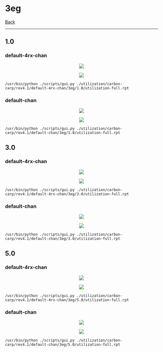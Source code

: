 # 3eg

[Back](<../rev4.1.md>)

---

## 1.0
### default-4rx-chan

<p align="center">
	<img src="../../../../images/carbon-carp/rev4.1/default-4rx-chan/3eg/1.0/table.jpg" />
</p>

<p align="center">
	<img src="../../../../images/carbon-carp/rev4.1/default-4rx-chan/3eg/1.0/graph.png" />
</p>

`/usr/bin/python ./scripts/gui.py ./utilization/carbon-carp/rev4.1/default-4rx-chan/3eg/1.0/utilization-full.rpt`

### default-chan

<p align="center">
	<img src="../../../../images/carbon-carp/rev4.1/default-chan/3eg/1.0/table.jpg" />
</p>

<p align="center">
	<img src="../../../../images/carbon-carp/rev4.1/default-chan/3eg/1.0/graph.png" />
</p>

`/usr/bin/python ./scripts/gui.py ./utilization/carbon-carp/rev4.1/default-chan/3eg/1.0/utilization-full.rpt`

## 3.0
### default-4rx-chan

<p align="center">
	<img src="../../../../images/carbon-carp/rev4.1/default-4rx-chan/3eg/3.0/table.jpg" />
</p>

<p align="center">
	<img src="../../../../images/carbon-carp/rev4.1/default-4rx-chan/3eg/3.0/graph.png" />
</p>

`/usr/bin/python ./scripts/gui.py ./utilization/carbon-carp/rev4.1/default-4rx-chan/3eg/3.0/utilization-full.rpt`

### default-chan

<p align="center">
	<img src="../../../../images/carbon-carp/rev4.1/default-chan/3eg/3.0/table.jpg" />
</p>

<p align="center">
	<img src="../../../../images/carbon-carp/rev4.1/default-chan/3eg/3.0/graph.png" />
</p>

`/usr/bin/python ./scripts/gui.py ./utilization/carbon-carp/rev4.1/default-chan/3eg/3.0/utilization-full.rpt`

## 5.0
### default-4rx-chan

<p align="center">
	<img src="../../../../images/carbon-carp/rev4.1/default-4rx-chan/3eg/5.0/table.jpg" />
</p>

<p align="center">
	<img src="../../../../images/carbon-carp/rev4.1/default-4rx-chan/3eg/5.0/graph.png" />
</p>

`/usr/bin/python ./scripts/gui.py ./utilization/carbon-carp/rev4.1/default-4rx-chan/3eg/5.0/utilization-full.rpt`

### default-chan

<p align="center">
	<img src="../../../../images/carbon-carp/rev4.1/default-chan/3eg/5.0/table.jpg" />
</p>

<p align="center">
	<img src="../../../../images/carbon-carp/rev4.1/default-chan/3eg/5.0/graph.png" />
</p>

`/usr/bin/python ./scripts/gui.py ./utilization/carbon-carp/rev4.1/default-chan/3eg/5.0/utilization-full.rpt`

